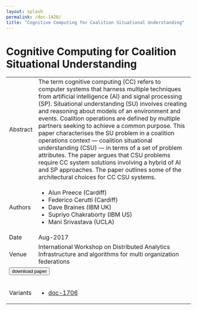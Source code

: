 ```yaml
---
layout: splash
permalink: /doc-1428/
title: "Cognitive Computing for Coalition Situational Understanding"
---
```


# Cognitive Computing for Coalition Situational Understanding

<table>
    <tbody>
    <tr>
        <td>Abstract</td>
        <td>The term cognitive computing (CC) refers to computer systems that harness multiple techniques from artificial intelligence (AI) and signal processing (SP). Situational understanding (SU) involves creating and reasoning about models of an environment and events. Coalition operations are defined by multiple partners seeking to achieve a common purpose. This paper characterises the SU problem in a coalition operations context — coalition situational understanding (CSU) — in terms of a set of problem attributes. The paper argues that CSU problems require CC system solutions involving a hybrid of AI and SP approaches. The paper outlines some of the architectural choices for CC CSU systems.</td>
    </tr>
    <tr>
        <td>Authors</td>
        <td>
            <ul>
                <li>Alun Preece (Cardiff)</li>
                <li>Federico Cerutti (Cardiff)</li>
                <li>Dave Braines (IBM UK)</li>
                <li>Supriyo Chakraborty (IBM US)</li>
                <li>Mani Srivastava (UCLA)</li>
            </ul>
        </td>
    </tr>
    <tr>
        <td>Date</td>
        <td>Aug-2017</td>
    </tr>
    <tr>
        <td>Venue</td>
        <td>International Workshop on Distributed Analytics Infrastructure and algorithms for multi organization federations</td>
    </tr>
        <tr>
            <td colspan="2">
                <form method="get" action="https://dais-ita.org/sites/default/files/IEEE-SWC-DAIS-26.pdf">
                    <button type="submit">download paper</button>
                </form>
            </td>
        </tr>
        <tr>
            <td>Variants</td>
            <td>
                <ul>
                    <li><a href="\doc-1706\">doc-1706</a></li>
                </ul>
            </td>
        </tr>
    </tbody>
</table>
